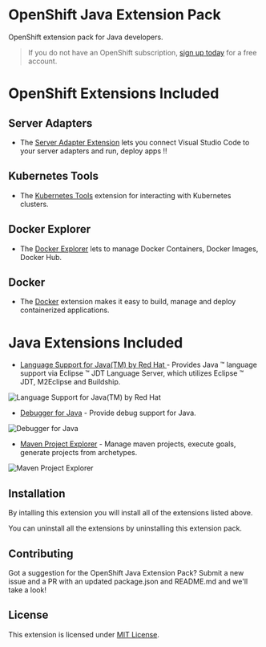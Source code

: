 
# OpenShift Java Extension Pack

OpenShift extension pack for Java developers.

> If you do not have an OpenShift subscription, [sign up today](https://openshift.io/) for a free account.

# OpenShift Extensions Included

## Server Adapters

* The [Server Adapter Extension](https://github.com/redhat-developer/vscode-adapters) lets you connect Visual Studio Code to your server adapters and run, deploy apps !!

## Kubernetes Tools

* The [Kubernetes Tools](https://marketplace.visualstudio.com/items?itemName=ms-kubernetes-tools.vscode-kubernetes-tools) extension for interacting with Kubernetes clusters.

## Docker Explorer

* The [Docker Explorer](https://marketplace.visualstudio.com/items?itemName=formulahendry.docker-explorer) lets to manage Docker Containers, Docker Images, Docker Hub.

## Docker

* The [Docker](https://marketplace.visualstudio.com/items?itemName=PeterJausovec.vscode-docker) extension makes it easy to build, manage and deploy containerized applications.


# Java Extensions Included

- [Language Support for Java(TM) by Red Hat ](https://marketplace.visualstudio.com/items?itemName=redhat.java) - Provides Java ™ language support via Eclipse ™ JDT Language Server, which utilizes Eclipse ™ JDT, M2Eclipse and Buildship.

![Language Support for Java(TM) by Red Hat](https://github.com/mohitsuman/vscode-openshift-extension-pack/tree/master/openshift-java/vscode-java.gif)

- [Debugger for Java](https://marketplace.visualstudio.com/items?itemName=vscjava.vscode-java-debug) - Provide debug support for Java.

![Debugger for Java](https://github.com/mohitsuman/vscode-openshift-extension-pack/tree/master/openshift-java/vscode-java-debug.gif)

- [Maven Project Explorer](https://marketplace.visualstudio.com/items?itemName=vscjava.vscode-maven) - Manage maven projects, execute goals, generate projects from archetypes.

![Maven Project Explorer](https://github.com/mohitsuman/vscode-openshift-extension-pack/tree/master/openshift-java/vscode-maven.gif)


## Installation

By intalling this extension you will install all of the extensions listed above.

You can uninstall all the extensions by uninstalling this extension pack.

## Contributing

Got a suggestion for the OpenShift Java Extension Pack? Submit a new issue and a PR with an updated package.json and README.md and we'll take a look! 

## License
This extension is licensed under [MIT License](https://github.com/mohitsuman/vscode-openshift-java-pack/blob/master/LICENSE).

